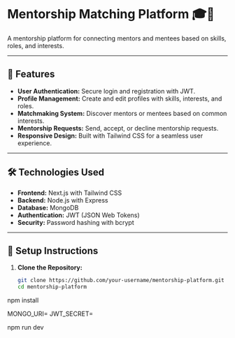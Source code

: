 # Mentorship Matching Platform 🎓🤝

A mentorship platform for connecting mentors and mentees based on skills, roles, and interests.

---

## 🚀 Features

- **User Authentication:** Secure login and registration with JWT.
- **Profile Management:** Create and edit profiles with skills, interests, and roles.
- **Matchmaking System:** Discover mentors or mentees based on common interests.
- **Mentorship Requests:** Send, accept, or decline mentorship requests.
- **Responsive Design:** Built with Tailwind CSS for a seamless user experience.

---

## 🛠️ Technologies Used

- **Frontend:** Next.js with Tailwind CSS
- **Backend:** Node.js with Express
- **Database:** MongoDB
- **Authentication:** JWT (JSON Web Tokens)
- **Security:** Password hashing with bcrypt

---


## 🔧 Setup Instructions

1. **Clone the Repository:**
   ```bash
   git clone https://github.com/your-username/mentorship-platform.git
   cd mentorship-platform

npm install

MONGO_URI=<Your MongoDB connection string>
JWT_SECRET=<Your secret key>

npm run dev

